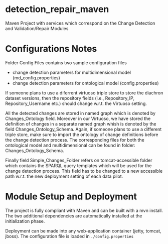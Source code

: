 detection_repair_maven
======================

Maven Project with services which correspond on the Change Detection and Validation/Repair Modules 

Configurations Notes
=====================
Folder Config Files contains two sample configuration files
 - change detection parameters for multidimensional model (md_config.properties)
 - change detection parameters for ontological model (config.properties)

If someone plans to use a diferrent virtuoso triple store to store the diachron dataset versions, then the repository fields (i.e., Repository_IP, Repository_Username etc.) should change w.r.t. the Virtuoso setting. 

All the detected changes are stored in named graph which is denoted by Changes_Ontology field. Moreover in our Virtuoso, we have stored the definition of changes in a separate named graph whish is denoted by the field Changes_Ontology_Schema. Again, if someone plans to use a different triple store, make sure to import the ontology of change definitions before the change detection process. The corresponding files for both the ontological model and multidimensional can be found in folder: Changes_Ontology_Schema.  

Finally field Simple_Changes_Folder refers on tomcat-accessible folder which contains the SPARQL query templates which will be used for the change detection process. This field has to be changed to a new accessible path w.r.t. the new deployment setting of each data pilot. 

Module Setup and Deployment
===========================
The project is fully compliant with Maven and can be built with a mvn install. The two additional dependencies are automatically installed at the initialization phase.

Deployment can be made into any web-application container (jetty, tomcat, jboss). The configuration file is loaded in ```./config.properties```
